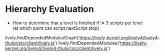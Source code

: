 <script>
import { openBrowser, openComponent } from "doc/PX2018/project_2/utils.js"
</script>
<link rel="stylesheet" type="text/css" href="doc/PX2018/project_2/utils.css">

# Hierarchy Evaluation

- How to determine that a level is finished if != 3 scripts per level  
(at which point can script.nextScript stop)

lively.findDependedModulesGraph('https://lively-kernel.org/lively4/lively4-thulur/src/client/lively.js')
lively.findDependedModules('https://lively-kernel.org/lively4/lively4-thulur/src/client/lively.js')
